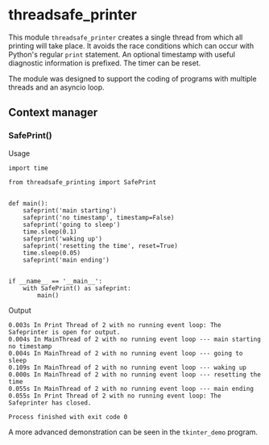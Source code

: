 # threadsafe_printer

This module `threadsafe_printer` creates a single thread from which all printing will take place. It avoids the race 
conditions which can occur with Python's regular `print` statement. An optional timestamp with useful diagnostic 
information is prefixed. The timer can be reset.

The module was designed to support the coding of programs with multiple threads and an asyncio loop. 


## Context manager

### SafePrint() 
Usage
~~~
import time

from threadsafe_printing import SafePrint


def main():
    safeprint('main starting')
    safeprint('no timestamp', timestamp=False)
    safeprint('going to sleep')
    time.sleep(0.1)
    safeprint('waking up')
    safeprint('resetting the time', reset=True)
    time.sleep(0.05)
    safeprint('main ending')


if __name__ == '__main__':
    with SafePrint() as safeprint:
        main()

~~~

Output

~~~
0.003s In Print Thread of 2 with no running event loop: The Safeprinter is open for output.
0.004s In MainThread of 2 with no running event loop --- main starting
no timestamp
0.004s In MainThread of 2 with no running event loop --- going to sleep
0.109s In MainThread of 2 with no running event loop --- waking up
0.000s In MainThread of 2 with no running event loop --- resetting the time
0.055s In MainThread of 2 with no running event loop --- main ending
0.055s In Print Thread of 2 with no running event loop: The Safeprinter has closed.

Process finished with exit code 0
~~~

A more advanced demonstration can be seen in the `tkinter_demo` program.